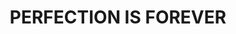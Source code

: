 ---
layout: media
title: "PERFECTION IS FOREVER"
categories: visual
excerpt: "PERFECTION IS FOREVER - A generative sketch based on code by Will Eastcott utilizing a 3D body scan of myself. [LINK](https://playcanv.as/b/IG8afQfZ/)"
show_excerpt: true
ads: false
share: false
show_url: false
image:
  id: 33566401088
---